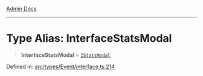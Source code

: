 [Admin Docs](/)

***

# Type Alias: InterfaceStatsModal

> **InterfaceStatsModal** = [`IStatsModal`](../interfaces/IStatsModal.md)

Defined in: [src/types/Event/interface.ts:214](https://github.com/PalisadoesFoundation/talawa-admin/blob/main/src/types/Event/interface.ts#L214)

